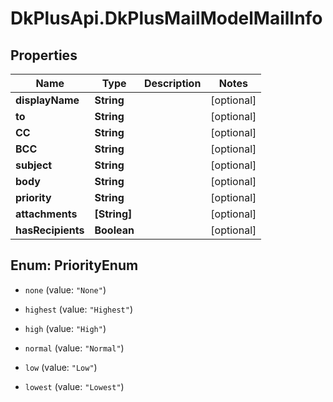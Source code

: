 # DkPlusApi.DkPlusMailModelMailInfo

## Properties
Name | Type | Description | Notes
------------ | ------------- | ------------- | -------------
**displayName** | **String** |  | [optional] 
**to** | **String** |  | [optional] 
**CC** | **String** |  | [optional] 
**BCC** | **String** |  | [optional] 
**subject** | **String** |  | [optional] 
**body** | **String** |  | [optional] 
**priority** | **String** |  | [optional] 
**attachments** | **[String]** |  | [optional] 
**hasRecipients** | **Boolean** |  | [optional] 


<a name="PriorityEnum"></a>
## Enum: PriorityEnum


* `none` (value: `"None"`)

* `highest` (value: `"Highest"`)

* `high` (value: `"High"`)

* `normal` (value: `"Normal"`)

* `low` (value: `"Low"`)

* `lowest` (value: `"Lowest"`)




